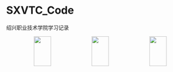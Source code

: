 # SXVTC_Code

绍兴职业技术学院学习记录

<div align=center>
    <img src="https://img.shields.io/badge/HTML5-E34F26?style=for-the-badge&logo=html5&logoColor=white" width=30% height="80" />
    <img src="https://img.shields.io/badge/CSS3-1572B6?style=for-the-badge&logo=css3&logoColor=white" width=30% height="80" />
    <img src="https://img.shields.io/badge/JavaScript-F7DF1E?style=for-the-badge&logo=JavaScript&logoColor=white" width=30% height="80" />
</div>
